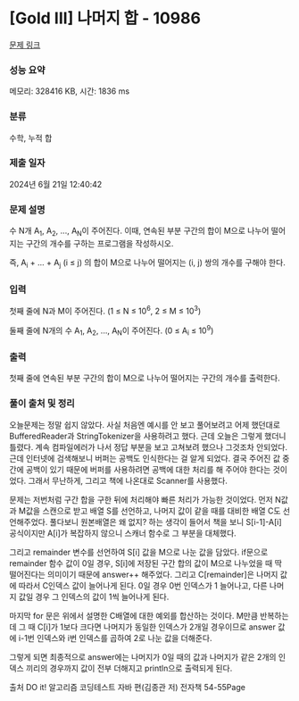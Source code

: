 # [Gold III] 나머지 합 - 10986 

[문제 링크](https://www.acmicpc.net/problem/10986) 

### 성능 요약

메모리: 328416 KB, 시간: 1836 ms

### 분류

수학, 누적 합

### 제출 일자

2024년 6월 21일 12:40:42

### 문제 설명

<p>수 N개 A<sub>1</sub>, A<sub>2</sub>, ..., A<sub>N</sub>이 주어진다. 이때, 연속된 부분 구간의 합이 M으로 나누어 떨어지는 구간의 개수를 구하는 프로그램을 작성하시오.</p>

<p>즉, A<sub>i</sub> + ... + A<sub>j</sub> (i ≤ j) 의 합이 M으로 나누어 떨어지는 (i, j) 쌍의 개수를 구해야 한다.</p>

### 입력 

 <p>첫째 줄에 N과 M이 주어진다. (1 ≤ N ≤ 10<sup>6</sup>, 2 ≤ M ≤ 10<sup>3</sup>)</p>

<p>둘째 줄에 N개의 수 A<sub>1</sub>, A<sub>2</sub>, ..., A<sub>N</sub>이 주어진다. (0 ≤ A<sub>i</sub> ≤ 10<sup>9</sup>)</p>

### 출력 

 <p>첫째 줄에 연속된 부분 구간의 합이 M으로 나누어 떨어지는 구간의 개수를 출력한다.</p>

### 풀이 출처 및 정리 

오늘문제는 정말 쉽지 않았다. 사실 처음엔 예시를 안 보고 풀어보려고 어제 했던대로 BufferedReader과 StringTokenizer을 사용하려고 했다. 근데 오늘은 그렇게 했더니 틀렸다. 계속 컴파일에러가 나서 정답 부분을 보고 고쳐보려 했으나 그것조차 안되었다. 근데 인터넷에 검색해보니 버퍼는 공백도 인식한다는 걸 알게 되었다. 결국 주어진 값 중간에 공백이 있기 때문에 버퍼를 사용하려면 공백에 대한 처리를 해 주어야 한다는 것이었다. 그래서 무난하게, 그리고 책에 나온대로 Scanner를 사용했다.

문제는 저번처럼 구간 합을 구한 뒤에 처리해야 빠른 처리가 가능한 것이었다.
먼저 N값과 M값을 스캔으로 받고 배열 S를 선언하고, 나머지 값이 같을 때를 대비한 배열 C도 선언해주었다. 풀다보니 원본배열은 왜 없지? 하는 생각이 들어서 책을 보니 S[i-1]-A[i] 공식이지만 A[i]가 복잡하지 않으니 스캐너 함수로 그 부분을 대체했다.

그리고 remainder 변수를 선언하여 S[i] 값을 M으로 나눈 값을 담았다.
if문으로 remainder 함수 값이 0일 경우, S[i]에 저장된 구간 합의 값이 M으로 나누었을 때 딱 떨어진다는 의미이기 때문에 answer++ 해주었다.
그리고 C[remainder]은 나머지 값에 따라서 C인덱스 값이 늘어나게 된다.
0일 경우 0번 인덱스가 1 늘어나고, 다른 나머지 값일 경우 그 인덱스의 값이 1씩 늘어나게 된다.

마지막 for 문은 위에서 설명한 C배열에 대한 예외를 합산하는 것이다. M만큼 반복하는데 그 때 C[i]가 1보다 크다면 나머지가 동일한 인덱스가 2개일 경우이므로 answer 값에 i-1번 인덱스와 i번 인덱스를 곱하여 2로 나눈 값을 더해준다. 

그렇게 되면 최종적으로 answer에는 나머지가 0일 때의 값과 나머지가 같은 2개의 인덱스 끼리의 경우까지 값이 전부 더해지고 println으로 출력되게 된다.  

출처 DO it! 알고리즘 코딩테스트 자바 편(김종관 저) 전자책 54-55Page

